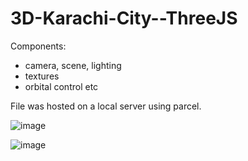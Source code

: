 # 3D-Karachi-City--ThreeJS

Components:
- camera, scene, lighting
- textures
- orbital control etc 

File was hosted on a local server using parcel.


![image](https://user-images.githubusercontent.com/66268281/215273888-b9b4f67d-06bd-4f7a-bbba-dffd9bad3dbd.png)

![image](https://user-images.githubusercontent.com/66268281/215273895-4a395861-8566-474e-846e-71dec893f34e.png)
